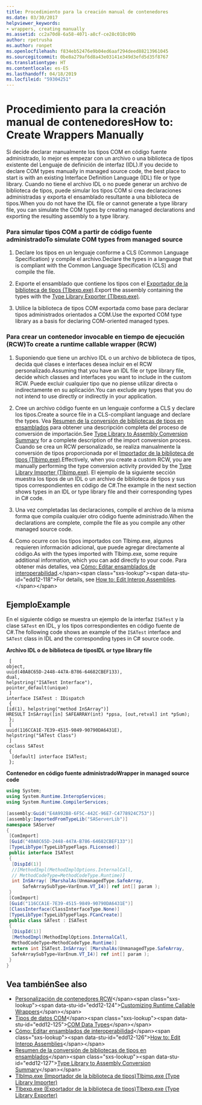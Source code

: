 ```yaml
---
title: Procedimiento para la creación manual de contenedores
ms.date: 03/30/2017
helpviewer_keywords:
- wrappers, creating manually
ms.assetid: cc2a70d8-6a58-4071-a8cf-ce28c018c09b
author: rpetrusha
ms.author: ronpet
ms.openlocfilehash: f834eb52476e9b04ed6aaf294deed88213961045
ms.sourcegitcommit: 0be8a279af6d8a43e03141e349d3efd5d35f8767
ms.translationtype: HT
ms.contentlocale: es-ES
ms.lasthandoff: 04/18/2019
ms.locfileid: "59304251"
---
```

# <a name="how-to-create-wrappers-manually"></a><span data-ttu-id="edd12-102">Procedimiento para la creación manual de contenedores</span><span class="sxs-lookup"><span data-stu-id="edd12-102">How to: Create Wrappers Manually</span></span>
<span data-ttu-id="edd12-103">Si decide declarar manualmente los tipos COM en código fuente administrado, lo mejor es empezar con un archivo o una biblioteca de tipos existente del Lenguaje de definición de interfaz (IDL).</span><span class="sxs-lookup"><span data-stu-id="edd12-103">If you decide to declare COM types manually in managed source code, the best place to start is with an existing Interface Definition Language (IDL) file or type library.</span></span> <span data-ttu-id="edd12-104">Cuando no tiene el archivo IDL o no puede generar un archivo de biblioteca de tipos, puede simular los tipos COM si crea declaraciones administradas y exporta el ensamblado resultante a una biblioteca de tipos.</span><span class="sxs-lookup"><span data-stu-id="edd12-104">When you do not have the IDL file or cannot generate a type library file, you can simulate the COM types by creating managed declarations and exporting the resulting assembly to a type library.</span></span>  
  
### <a name="to-simulate-com-types-from-managed-source"></a><span data-ttu-id="edd12-105">Para simular tipos COM a partir de código fuente administrado</span><span class="sxs-lookup"><span data-stu-id="edd12-105">To simulate COM types from managed source</span></span>  
  
1. <span data-ttu-id="edd12-106">Declare los tipos en un lenguaje conforme a CLS (Common Language Specification) y compile el archivo.</span><span class="sxs-lookup"><span data-stu-id="edd12-106">Declare the types in a language that is compliant with the Common Language Specification (CLS) and compile the file.</span></span>  
  
2. <span data-ttu-id="edd12-107">Exporte el ensamblado que contiene los tipos con el [Exportador de la biblioteca de tipos (Tlbexp.exe)](../tools/tlbexp-exe-type-library-exporter.md).</span><span class="sxs-lookup"><span data-stu-id="edd12-107">Export the assembly containing the types with the [Type Library Exporter (Tlbexp.exe)](../tools/tlbexp-exe-type-library-exporter.md).</span></span>  
  
3. <span data-ttu-id="edd12-108">Utilice la biblioteca de tipos COM exportada como base para declarar tipos administrados orientados a COM.</span><span class="sxs-lookup"><span data-stu-id="edd12-108">Use the exported COM type library as a basis for declaring COM-oriented managed types.</span></span>  
  
### <a name="to-create-a-runtime-callable-wrapper-rcw"></a><span data-ttu-id="edd12-109">Para crear un contenedor invocable en tiempo de ejecución (RCW)</span><span class="sxs-lookup"><span data-stu-id="edd12-109">To create a runtime callable wrapper (RCW)</span></span>  
  
1. <span data-ttu-id="edd12-110">Suponiendo que tiene un archivo IDL o un archivo de biblioteca de tipos, decida qué clases e interfaces desea incluir en el RCW personalizado.</span><span class="sxs-lookup"><span data-stu-id="edd12-110">Assuming that you have an IDL file or type library file, decide which classes and interfaces you want to include in the custom RCW.</span></span> <span data-ttu-id="edd12-111">Puede excluir cualquier tipo que no piense utilizar directa o indirectamente en su aplicación.</span><span class="sxs-lookup"><span data-stu-id="edd12-111">You can exclude any types that you do not intend to use directly or indirectly in your application.</span></span>  
  
2. <span data-ttu-id="edd12-112">Cree un archivo código fuente en un lenguaje conforme a CLS y declare los tipos.</span><span class="sxs-lookup"><span data-stu-id="edd12-112">Create a source file in a CLS-compliant language and declare the types.</span></span> <span data-ttu-id="edd12-113">Vea [Resumen de la conversión de bibliotecas de tipos en ensamblados](https://docs.microsoft.com/previous-versions/dotnet/netframework-4.0/k83zzh38(v=vs.100)) para obtener una descripción completa del proceso de conversión de importación.</span><span class="sxs-lookup"><span data-stu-id="edd12-113">See [Type Library to Assembly Conversion Summary](https://docs.microsoft.com/previous-versions/dotnet/netframework-4.0/k83zzh38(v=vs.100)) for a complete description of the import conversion process.</span></span> <span data-ttu-id="edd12-114">Cuando se crea un RCW personalizado, se realiza manualmente la conversión de tipos proporcionada por el [Importador de la biblioteca de tipos (Tlbimp.exe)](../tools/tlbimp-exe-type-library-importer.md).</span><span class="sxs-lookup"><span data-stu-id="edd12-114">Effectively, when you create a custom RCW, you are manually performing the type conversion activity provided by the [Type Library Importer (Tlbimp.exe)](../tools/tlbimp-exe-type-library-importer.md).</span></span> <span data-ttu-id="edd12-115">El ejemplo de la siguiente sección muestra los tipos de un IDL o un archivo de biblioteca de tipos y sus tipos correspondientes en código de C#.</span><span class="sxs-lookup"><span data-stu-id="edd12-115">The example in the next section shows types in an IDL or type library file and their corresponding types in C# code.</span></span>  
  
3. <span data-ttu-id="edd12-116">Una vez completadas las declaraciones, compile el archivo de la misma forma que compila cualquier otro código fuente administrado.</span><span class="sxs-lookup"><span data-stu-id="edd12-116">When the declarations are complete, compile the file as you compile any other managed source code.</span></span>  
  
4. <span data-ttu-id="edd12-117">Como ocurre con los tipos importados con Tlbimp.exe, algunos requieren información adicional, que puede agregar directamente al código.</span><span class="sxs-lookup"><span data-stu-id="edd12-117">As with the types imported with Tlbimp.exe, some require additional information, which you can add directly to your code.</span></span> <span data-ttu-id="edd12-118">Para obtener más detalles, vea [Cómo: Editar ensamblados de interoperabilidad](https://docs.microsoft.com/previous-versions/dotnet/netframework-4.0/8zbc969t(v=vs.100)).</span><span class="sxs-lookup"><span data-stu-id="edd12-118">For details, see [How to: Edit Interop Assemblies](https://docs.microsoft.com/previous-versions/dotnet/netframework-4.0/8zbc969t(v=vs.100)).</span></span>  
  
## <a name="example"></a><span data-ttu-id="edd12-119">Ejemplo</span><span class="sxs-lookup"><span data-stu-id="edd12-119">Example</span></span>  
 <span data-ttu-id="edd12-120">En el siguiente código se muestra un ejemplo de la interfaz `ISATest` y la clase `SATest` en IDL, y los tipos correspondientes en código fuente de C#.</span><span class="sxs-lookup"><span data-stu-id="edd12-120">The following code shows an example of the `ISATest` interface and `SATest` class in IDL and the corresponding types in C# source code.</span></span>  
  
 <span data-ttu-id="edd12-121">**Archivo IDL o de biblioteca de tipos**</span><span class="sxs-lookup"><span data-stu-id="edd12-121">**IDL or type library file**</span></span>  
  
```  
 [  
object,  
uuid(40A8C65D-2448-447A-B786-64682CBEF133),  
dual,  
helpstring("ISATest Interface"),  
pointer_default(unique)  
 ]  
interface ISATest : IDispatch  
 {  
[id(1), helpstring("method InSArray")]   
HRESULT InSArray([in] SAFEARRAY(int) *ppsa, [out,retval] int *pSum);  
 };  
 [  
uuid(116CCA1E-7E39-4515-9849-90790DA6431E),  
helpstring("SATest Class")  
 ]  
coclass SATest  
 {  
  [default] interface ISATest;  
 };  
```  
  
 <span data-ttu-id="edd12-122">**Contenedor en código fuente administrado**</span><span class="sxs-lookup"><span data-stu-id="edd12-122">**Wrapper in managed source code**</span></span>  
  
```csharp  
using System;  
using System.Runtime.InteropServices;  
using System.Runtime.CompilerServices;  
  
[assembly:Guid("E4A992B8-6F5C-442C-96E7-C4778924C753")]  
[assembly:ImportedFromTypeLib("SAServerLib")]  
namespace SAServer  
{  
 [ComImport]  
 [Guid("40A8C65D-2448-447A-B786-64682CBEF133")]  
 [TypeLibType(TypeLibTypeFlags.FLicensed)]  
 public interface ISATest  
 {  
  [DispId(1)]  
  //[MethodImpl(MethodImplOptions.InternalCall,  
  // MethodCodeType=MethodCodeType.Runtime)]  
  int InSArray( [MarshalAs(UnmanagedType.SafeArray,  
      SafeArraySubType=VarEnum.VT_I4)] ref int[] param );  
 }   
 [ComImport]  
 [Guid("116CCA1E-7E39-4515-9849-90790DA6431E")]  
 [ClassInterface(ClassInterfaceType.None)]  
 [TypeLibType(TypeLibTypeFlags.FCanCreate)]  
 public class SATest : ISATest  
 {  
  [DispId(1)]  
  [MethodImpl(MethodImplOptions.InternalCall,   
  MethodCodeType=MethodCodeType.Runtime)]  
  extern int ISATest.InSArray( [MarshalAs(UnmanagedType.SafeArray,   
  SafeArraySubType=VarEnum.VT_I4)] ref int[] param );  
 }  
}  
```  
  
## <a name="see-also"></a><span data-ttu-id="edd12-123">Vea también</span><span class="sxs-lookup"><span data-stu-id="edd12-123">See also</span></span>

- <span data-ttu-id="edd12-124">[Personalización de contenedores RCW](https://docs.microsoft.com/previous-versions/dotnet/netframework-4.0/e753eftz(v=vs.100))</span><span class="sxs-lookup"><span data-stu-id="edd12-124">[Customizing Runtime Callable Wrappers](https://docs.microsoft.com/previous-versions/dotnet/netframework-4.0/e753eftz(v=vs.100))</span></span>
- <span data-ttu-id="edd12-125">[Tipos de datos COM](https://docs.microsoft.com/previous-versions/dotnet/netframework-4.0/sak564ww(v=vs.100))</span><span class="sxs-lookup"><span data-stu-id="edd12-125">[COM Data Types](https://docs.microsoft.com/previous-versions/dotnet/netframework-4.0/sak564ww(v=vs.100))</span></span>
- <span data-ttu-id="edd12-126">[Cómo: Editar ensamblados de interoperabilidad](https://docs.microsoft.com/previous-versions/dotnet/netframework-4.0/8zbc969t(v=vs.100))</span><span class="sxs-lookup"><span data-stu-id="edd12-126">[How to: Edit Interop Assemblies](https://docs.microsoft.com/previous-versions/dotnet/netframework-4.0/8zbc969t(v=vs.100))</span></span>
- <span data-ttu-id="edd12-127">[Resumen de la conversión de bibliotecas de tipos en ensamblados](https://docs.microsoft.com/previous-versions/dotnet/netframework-4.0/k83zzh38(v=vs.100))</span><span class="sxs-lookup"><span data-stu-id="edd12-127">[Type Library to Assembly Conversion Summary](https://docs.microsoft.com/previous-versions/dotnet/netframework-4.0/k83zzh38(v=vs.100))</span></span>
- [<span data-ttu-id="edd12-128">TlbImp.exe (Importador de la biblioteca de tipos)</span><span class="sxs-lookup"><span data-stu-id="edd12-128">Tlbimp.exe (Type Library Importer)</span></span>](../tools/tlbimp-exe-type-library-importer.md)
- [<span data-ttu-id="edd12-129">Tlbexp.exe (Exportador de la biblioteca de tipos)</span><span class="sxs-lookup"><span data-stu-id="edd12-129">Tlbexp.exe (Type Library Exporter)</span></span>](../tools/tlbexp-exe-type-library-exporter.md)
